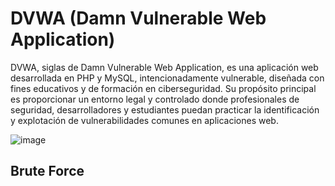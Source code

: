 # DVWA (Damn Vulnerable Web Application)
​DVWA, siglas de Damn Vulnerable Web Application, es una aplicación web desarrollada en PHP y MySQL, intencionadamente vulnerable, diseñada con fines educativos y de formación en ciberseguridad. Su propósito principal es proporcionar un entorno legal y controlado donde profesionales de seguridad, desarrolladores y estudiantes puedan practicar la identificación y explotación de vulnerabilidades comunes en aplicaciones web.

![image](https://github.com/user-attachments/assets/60423b60-f515-490e-a8ac-90655f6fbb9a)

## Brute Force
